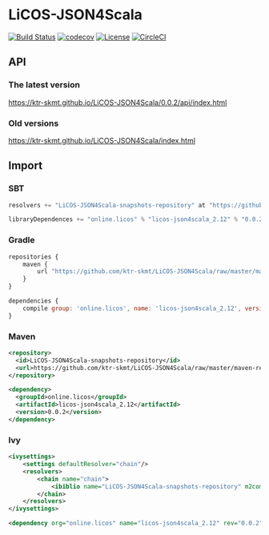 # LiCOS-JSON4Scala

[![Build Status](https://travis-ci.org/ktr-skmt/LiCOS-JSON4Scala.svg?branch=master)](https://travis-ci.org/ktr-skmt/LiCOS-JSON4Scala)
[![codecov](https://codecov.io/gh/ktr-skmt/LiCOS-JSON4Scala/branch/master/graph/badge.svg)](https://codecov.io/gh/ktr-skmt/LiCOS-JSON4Scala)
[![License](https://img.shields.io/badge/License-Apache%202.0-blue.svg)](https://github.com/ktr-skmt/LiCOS-JSON4Scala/blob/master/LICENSE)
[![CircleCI](https://circleci.com/gh/ktr-skmt/LiCOS-JSON4Scala.svg?style=svg)](https://circleci.com/gh/ktr-skmt/LiCOS-JSON4Scala)

## API

### The latest version

https://ktr-skmt.github.io/LiCOS-JSON4Scala/0.0.2/api/index.html

### Old versions

https://ktr-skmt.github.io/LiCOS-JSON4Scala/index.html

## Import

### SBT

```scala
resolvers += "LiCOS-JSON4Scala-snapshots-repository" at "https://github.com/ktr-skmt/LiCOS-JSON4Scala/raw/master/maven-repo/snapshots"
```

```scala
libraryDependences += "online.licos" % "licos-json4scala_2.12" % "0.0.2"
```

### Gradle

```javascript
repositories {
    maven {
        url "https://github.com/ktr-skmt/LiCOS-JSON4Scala/raw/master/maven-repo/snapshots"
    }
}
```

```javascript
dependencies {
    compile group: 'online.licos', name: 'licos-json4scala_2.12', version: '0.0.2'
}
```

### Maven

```xml
<repository>
  <id>LiCOS-JSON4Scala-snapshots-repository</id>
  <url>https://github.com/ktr-skmt/LiCOS-JSON4Scala/raw/master/maven-repo/snapshots</url>
</repository>
```

```xml
<dependency>
  <groupId>online.licos</groupId>
  <artifactId>licos-json4scala_2.12</artifactId>
  <version>0.0.2</version>
</dependency>
```

### Ivy

```xml
<ivysettings>
    <settings defaultResolver="chain"/>
    <resolvers>
        <chain name="chain">
            <ibiblio name="LiCOS-JSON4Scala-snapshots-repository" m2compatible="true" root="https://github.com/ktr-skmt/LiCOS-JSON4Scala/raw/master/maven-repo/snapshots"/>
        </chain>
    </resolvers>
</ivysettings>
```

```xml
<dependency org="online.licos" name="licos-json4scala_2.12" rev="0.0.2"/>
```
